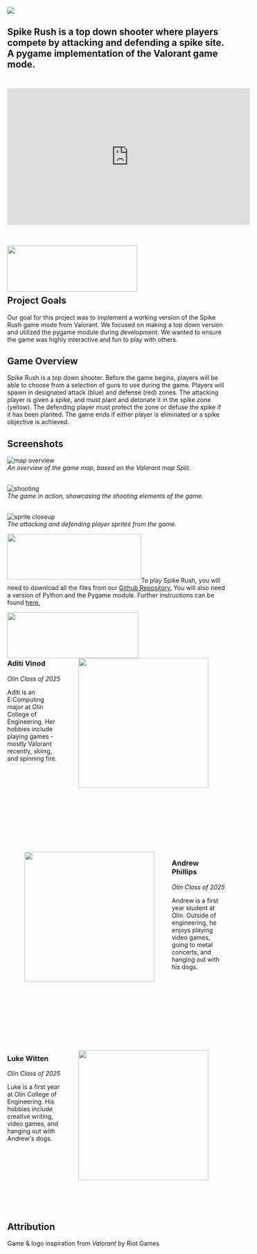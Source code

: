 <img src="website_images/game_logo.png" style="float:middle"> <br>

## Spike Rush is a top down shooter where players compete by attacking and defending a spike site. A pygame implementation of the Valorant game mode. <br><br>

<div style="text-align: center;"><iframe width="560" height="315" src="https://www.youtube.com/embed/cOv2I0dYL20" title="YouTube video player" frameborder="0" allow="accelerometer; autoplay; clipboard-write; encrypted-media; gyroscope; picture-in-picture" allowfullscreen></iframe></div> <br><br>

<img src="website_images/headers/overview.png" width ="300" height = "106" style="float:left"> <br><br><br><br><br>

## Project Goals

Our goal for this project was to implement a working version of the Spike Rush game mode from Valorant. We focused on making a top down version and utilized the pygame module during development. We wanted to ensure the game was highly interactive and fun to play with others.

## Game Overview

Spike Rush is a top down shooter. Before the game begins, players will be able to choose from a selection of guns to use during the game. Players will spawn in designated attack (blue) and defense (red) zones. The attacking player is given a spike, and must plant and detonate it in the spike zone (yellow). The defending player must protect the zone or defuse the spike if it has been planted. The game ends if either player is eliminated or a spike objective is achieved.

## Screenshots

![map overview](website_images/screenshots/map_overview.png)<br>
*An overview of the game map, based on the Valorant map Split.*<br><br>

![shooting](website_images/screenshots/shooting.PNG)<br>
*The game in action, showcasing the shooting elements of the game.*<br><br>

![sprite closeup](website_images/screenshots/sprite_closeup.png)<br>
*The attacking and defending player sprites from the game.*

<img src="website_images/headers/download.png" width ="309" height = "106" style="float:left"> <br><br><br><br><br>

To play Spike Rush, you will need to download all the files from our 
[Github Repository.](https://github.com/olincollege/spike-rush) You will also
need a version of Python and the Pygame module. Further instructions can be
found [here.](https://github.com/olincollege/spike-rush/blob/main/README.md)

<img src="website_images/headers/about_us.png" width ="303" height = "106" style="float:left"> <br><br><br><br><br>


<img src="website_images/about_us/aditi.png" width ="300" height = "300" style="float:right;margin:0px 40px">

### Aditi Vinod <br>
*Olin Class of 2025* <br>

Aditi is an E:Computing major at Olin College of Engineering. Her hobbies include playing games - mostly Valorant recently, skiing, and spinning fire. <br><br><br><br><br><br><br><br><br><br>

<img src="website_images/about_us/andrew.jpg" width ="300" height = "300" style="float:left;margin:40px 40px"> <br><br>

### Andrew Phillips <br>
*Olin Class of 2025* <br>

Andrew is a first year student at Olin. Outside of engineering, he enjoys playing video games, going to metal concerts, and hanging out with his dogs. <br><br><br><br><br><br><br><br><br><br><br>

<img src="website_images/about_us/luke.png" width ="300" height = "300" style="float:right;margin:0px 40px">

### Luke Witten <br>
*Olin Class of 2025* <br>

Luke is a first year at Olin College of Engineering. His hobbies include creative writing, video games, and hanging out with Andrew's dogs. <br><br><br><br><br><br><br><br><br><br>

## Attribution
Game & logo inspiration from *Valorant* by Riot Games
